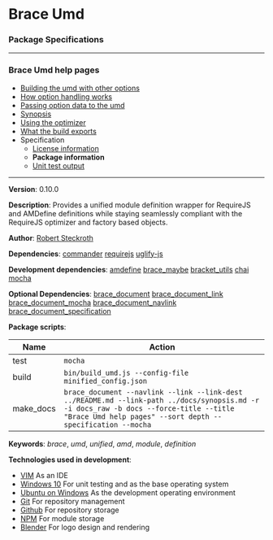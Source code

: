 # Brace Umd
### Package Specifications

----

### Brace Umd help pages
* [Building the umd with other options](https://github.com/restarian/brace_umd/blob/master/docs/building_the_umd_with_other_options.md)
* [How option handling works](https://github.com/restarian/brace_umd/blob/master/docs/how_option_handling_works.md)
* [Passing option data to the umd](https://github.com/restarian/brace_umd/blob/master/docs/passing_option_data_to_the_umd.md)
* [Synopsis](https://github.com/restarian/brace_umd/blob/master/docs/synopsis.md)
* [Using the optimizer](https://github.com/restarian/brace_umd/blob/master/docs/using_the_optimizer.md)
* [What the build exports](https://github.com/restarian/brace_umd/blob/master/docs/what_the_build_exports.md)
* Specification
  * [License information](https://github.com/restarian/brace_umd/blob/master/docs/specification/license_information.md)
  * **Package information**
  * [Unit test output](https://github.com/restarian/brace_umd/blob/master/docs/specification/unit_test_output.md)
----

**Version**: 0.10.0

**Description**: Provides a unified module definition wrapper for RequireJS and AMDefine definitions while staying seamlessly compliant with the RequireJS optimizer and factory based objects.

**Author**: [Robert Steckroth](mailto:RobertSteckroth@gmail.com)

**Dependencies**: [commander](https://npmjs.org/package/commander) [requirejs](https://npmjs.org/package/requirejs) [uglify-js](https://npmjs.org/package/uglify-js)

**Development dependencies**: [amdefine](https://npmjs.org/package/amdefine) [brace_maybe](https://npmjs.org/package/brace_maybe) [bracket_utils](https://npmjs.org/package/bracket_utils) [chai](https://npmjs.org/package/chai) [mocha](https://npmjs.org/package/mocha)

**Optional Dependencies**: [brace_document](https://npmjs.org/package/brace_document) [brace_document_link](https://npmjs.org/package/brace_document_link) [brace_document_mocha](https://npmjs.org/package/brace_document_mocha) [brace_document_navlink](https://npmjs.org/package/brace_document_navlink) [brace_document_specification](https://npmjs.org/package/brace_document_specification)

**Package scripts**:

| Name | Action |
| ---- | ------ |
 | test | ```mocha``` |
 | build | ```bin/build_umd.js --config-file minified_config.json``` |
 | make_docs | ```brace_document --navlink --link --link-dest ../README.md --link-path ../docs/synopsis.md -r -i docs_raw -b docs --force-title --title "Brace Umd help pages" --sort depth --specification --mocha``` |

**Keywords**: *brace*, *umd*, *unified*, *amd*, *module*, *definition*

**Technologies used in development**:
  * [VIM](https://www.vim.org) As an IDE
  * [Windows 10](https://www.microsoft.com/en-us/software-download/windows10) For unit testing and as the base operating system
  * [Ubuntu on Windows](https://www.microsoft.com/en-us/store/p/ubuntu/9nblggh4msv6) As the development operating environment
  * [Git](https://git-scm.com) For repository management
  * [Github](https://github.com) For repository storage
  * [NPM](https://npmjs.org) For module storage
  * [Blender](https://blender.org) For logo design and rendering